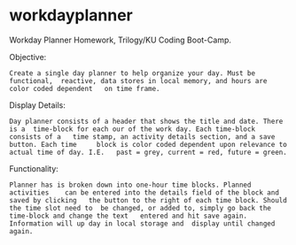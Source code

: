 # workdayplanner

Workday Planner Homework, Trilogy/KU Coding Boot-Camp.

Objective:

    Create a single day planner to help organize your day. Must be functional,  reactive, data stores in local memory, and hours are color coded dependent   on time frame.

Display Details:

    Day planner consists of a header that shows the title and date. There is a  time-block for each our of the work day. Each time-block consists of a   time stamp, an activity details section, and a save button. Each time     block is color coded dependent upon relevance to actual time of day. I.E.   past = grey, current = red, future = green.

Functionality:

    Planner has is broken down into one-hour time blocks. Planned activities    can be entered into the details field of the block and saved by clicking   the button to the right of each time block. Should the time slot need to  be changed, or added to, simply go back the time-block and change the text   entered and hit save again. Information will up day in local storage and  display until changed again.
